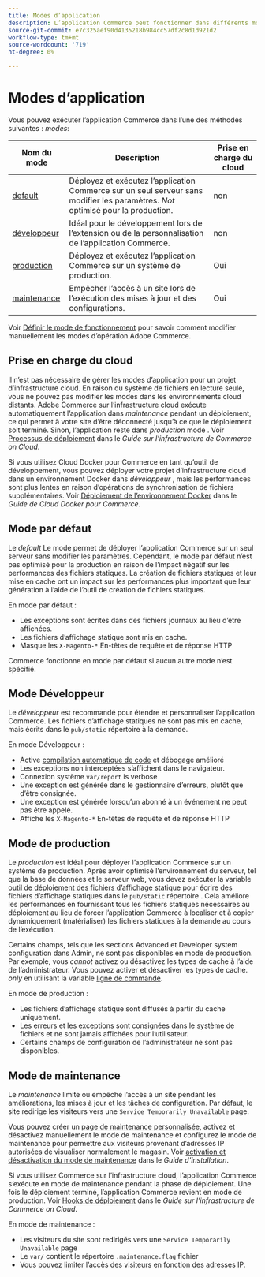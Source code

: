 ```yaml
---
title: Modes d’application
description: L’application Commerce peut fonctionner dans différents modes selon vos besoins. Affichez la liste détaillée des modes d’application disponibles.
source-git-commit: e7c325aef90d4135218b984cc57df2c8d1d921d2
workflow-type: tm+mt
source-wordcount: '719'
ht-degree: 0%

---
```



# Modes d’application

Vous pouvez exécuter l’application Commerce dans l’une des méthodes suivantes : _modes_:

| Nom du mode | Description | Prise en charge du cloud |
| ------------------------ | ------------------- | ------------- |
| [default](#default-mode) | Déployez et exécutez l’application Commerce sur un seul serveur sans modifier les paramètres. _Not_ optimisé pour la production. | non |
| [développeur](#developer-mode) | Idéal pour le développement lors de l’extension ou de la personnalisation de l’application Commerce. | non |
| [production](#production-mode) | Déployez et exécutez l’application Commerce sur un système de production. | Oui |
| [maintenance](#maintenance-mode) | Empêcher l’accès à un site lors de l’exécution des mises à jour et des configurations. | Oui |

Voir [Définir le mode de fonctionnement](../cli/set-mode.md) pour savoir comment modifier manuellement les modes d’opération Adobe Commerce.

## Prise en charge du cloud

Il n’est pas nécessaire de gérer les modes d’application pour un projet d’infrastructure cloud. En raison du système de fichiers en lecture seule, vous ne pouvez pas modifier les modes dans les environnements cloud distants. Adobe Commerce sur l’infrastructure cloud exécute automatiquement l’application dans _maintenance_ pendant un déploiement, ce qui permet à votre site d’être déconnecté jusqu’à ce que le déploiement soit terminé. Sinon, l’application reste dans _production_ mode . Voir [Processus de déploiement](https://experienceleague.adobe.com/docs/commerce-cloud-service/user-guide/develop/deploy/process.html#deploy-phase) dans le _Guide sur l’infrastructure de Commerce on Cloud_.

Si vous utilisez Cloud Docker pour Commerce en tant qu’outil de développement, vous pouvez déployer votre projet d’infrastructure cloud dans un environnement Docker dans _développeur_ , mais les performances sont plus lentes en raison d’opérations de synchronisation de fichiers supplémentaires. Voir [Déploiement de l’environnement Docker](https://developer.adobe.com/commerce/cloud-tools/docker/deploy/#launch-mode) dans le _Guide de Cloud Docker pour Commerce_.

## Mode par défaut

Le _default_ Le mode permet de déployer l’application Commerce sur un seul serveur sans modifier les paramètres. Cependant, le mode par défaut n’est pas optimisé pour la production en raison de l’impact négatif sur les performances des fichiers statiques. La création de fichiers statiques et leur mise en cache ont un impact sur les performances plus important que leur génération à l’aide de l’outil de création de fichiers statiques.

En mode par défaut :

- Les exceptions sont écrites dans des fichiers journaux au lieu d’être affichées.
- Les fichiers d’affichage statique sont mis en cache.
- Masque les `X-Magento-*` En-têtes de requête et de réponse HTTP

Commerce fonctionne en mode par défaut si aucun autre mode n’est spécifié.

## Mode Développeur

Le _développeur_ est recommandé pour étendre et personnaliser l’application Commerce. Les fichiers d’affichage statiques ne sont pas mis en cache, mais écrits dans le `pub/static` répertoire à la demande.

En mode Développeur :

- Active [compilation automatique de code](../cli/code-compiler.md) et débogage amélioré
- Les exceptions non interceptées s’affichent dans le navigateur.
- Connexion système `var/report` is verbose
- Une exception est générée dans le gestionnaire d’erreurs, plutôt que d’être consignée.
- Une exception est générée lorsqu’un abonné à un événement ne peut pas être appelé.
- Affiche les `X-Magento-*` En-têtes de requête et de réponse HTTP

## Mode de production

Le _production_ est idéal pour déployer l’application Commerce sur un système de production. Après avoir optimisé l’environnement du serveur, tel que la base de données et le serveur web, vous devez exécuter la variable [outil de déploiement des fichiers d’affichage statique](../cli/static-view-file-deployment.md) pour écrire des fichiers d’affichage statiques dans le `pub/static` répertoire . Cela améliore les performances en fournissant tous les fichiers statiques nécessaires au déploiement au lieu de forcer l’application Commerce à localiser et à copier dynamiquement (matérialiser) les fichiers statiques à la demande au cours de l’exécution.

Certains champs, tels que les sections Advanced et Developer system configuration dans Admin, ne sont pas disponibles en mode de production. Par exemple, vous _cannot_ activez ou désactivez les types de cache à l’aide de l’administrateur. Vous pouvez activer et désactiver les types de cache. _only_ en utilisant la variable [ligne de commande](../cli/manage-cache.md#config-cli-subcommands-cache-en).

En mode de production :

- Les fichiers d’affichage statique sont diffusés à partir du cache uniquement.
- Les erreurs et les exceptions sont consignées dans le système de fichiers et ne sont jamais affichées pour l’utilisateur.
- Certains champs de configuration de l’administrateur ne sont pas disponibles.

## Mode de maintenance

Le _maintenance_ limite ou empêche l’accès à un site pendant les améliorations, les mises à jour et les tâches de configuration. Par défaut, le site redirige les visiteurs vers une `Service Temporarily Unavailable` page.

Vous pouvez créer un [page de maintenance personnalisée](../../upgrade/troubleshooting/maintenance-mode-options.md), activez et désactivez manuellement le mode de maintenance et configurez le mode de maintenance pour permettre aux visiteurs provenant d’adresses IP autorisées de visualiser normalement le magasin. Voir [activation et désactivation du mode de maintenance](../../installation/tutorials/maintenance-mode.md) dans le _Guide d’installation_.

Si vous utilisez Commerce sur l’infrastructure cloud, l’application Commerce s’exécute en mode de maintenance pendant la phase de déploiement. Une fois le déploiement terminé, l’application Commerce revient en mode de production. Voir [Hooks de déploiement](https://experienceleague.adobe.com/docs/commerce-cloud-service/user-guide/develop/deploy/best-practices.html#phase-5%3A-deployment-hooks) dans le _Guide sur l’infrastructure de Commerce on Cloud_.

En mode de maintenance :

- Les visiteurs du site sont redirigés vers une `Service Temporarily Unavailable` page
- Le `var/` contient le répertoire `.maintenance.flag` fichier
- Vous pouvez limiter l’accès des visiteurs en fonction des adresses IP.
